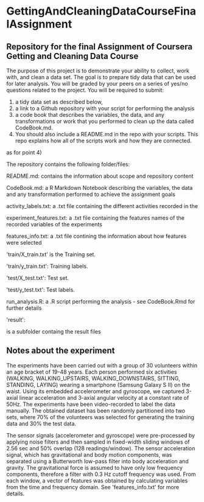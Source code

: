 # GettingAndCleaningDataCourseFinalAssignment

## Repository for the final Assignment of Coursera Getting and Cleaning Data Course

The purpose of this project is to demonstrate your ability to collect, 
work with, and clean a data set. The goal is to prepare tidy data that 
can be used for later analysis. 
You will be graded by your peers on a series of yes/no questions 
related to the project. 
You will be required to submit: 
   1) a tidy data set as described below, 
   2) a link to a Github repository with your script for performing the analysis 
   3) a code book that describes the variables, the data, and 
      any transformations or work that you performed to clean up the data 
	  called CodeBook.md. 
   4)  You should also include a README.md in the repo with your scripts. 
	  This repo explains how all of the scripts work and how they are connected.

as for point 4)

The repository contains the following folder/files:

README.md: contains the information about scope and repository content

CodeBook.md: a R Markdown Notebook describing the variables, the data and any transformation performed to achieve the assignment goals

activity_labels.txt: a .txt file containing the different activities recorded in the 

experiment_features.txt: a .txt file containing the features names of the recorded variables of the experiments

features_info.txt: a .txt file contining the information about how features were selected 

'train/X_train.txt' is the Training set.

'train/y_train.txt': Training labels.

'test/X_test.txt': Test set.

'test/y_test.txt': Test labels.

run_analysis.R: a .R script performing the analysis - see CodeBook.Rmd for further details

'result':
  
  is a subfolder containg the result files

## Notes about the experiment

The experiments have been carried out with a group of 30 volunteers within an age bracket of 19-48 years. Each person performed six activities (WALKING, WALKING_UPSTAIRS, WALKING_DOWNSTAIRS, SITTING, STANDING, LAYING) wearing a smartphone (Samsung Galaxy S II) on the waist. Using its embedded accelerometer and gyroscope, we captured 3-axial linear acceleration and 3-axial angular velocity at a constant rate of 50Hz. The experiments have been video-recorded to label the data manually. The obtained dataset has been randomly partitioned into two sets, where 70% of the volunteers was selected for generating the training data and 30% the test data. 

The sensor signals (accelerometer and gyroscope) were pre-processed by applying noise filters and then sampled in fixed-width sliding windows of 2.56 sec and 50% overlap (128 readings/window). The sensor acceleration signal, which has gravitational and body motion components, was separated using a Butterworth low-pass filter into body acceleration and gravity. The gravitational force is assumed to have only low frequency components, therefore a filter with 0.3 Hz cutoff frequency was used. From each window, a vector of features was obtained by calculating variables from the time and frequency domain. See 'features_info.txt' for more details. 